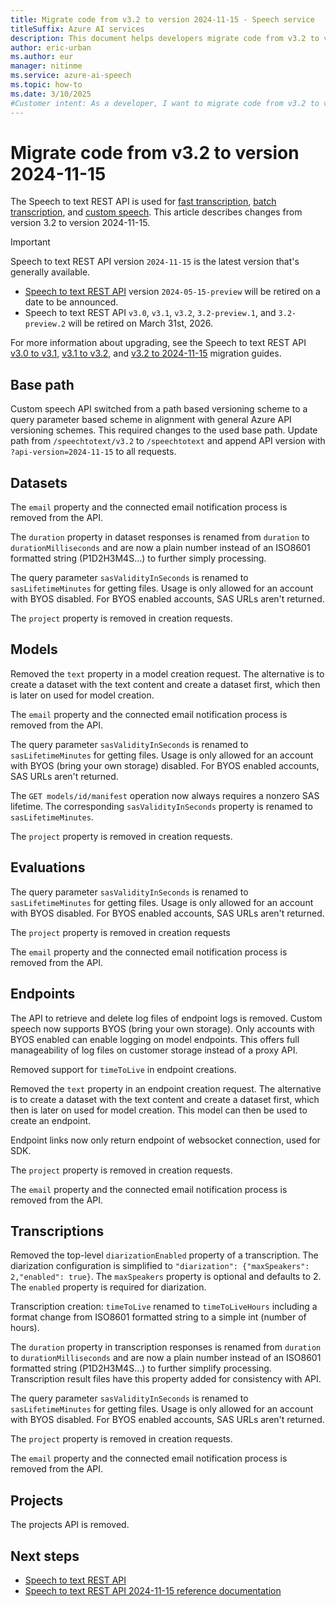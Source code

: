 ```yaml
---
title: Migrate code from v3.2 to version 2024-11-15 - Speech service
titleSuffix: Azure AI services
description: This document helps developers migrate code from v3.2 to version 2024-11-15 of the Speech to text REST API.
author: eric-urban
ms.author: eur
manager: nitinme
ms.service: azure-ai-speech
ms.topic: how-to
ms.date: 3/10/2025
#Customer intent: As a developer, I want to migrate code from v3.2 to version 2024-11-15 of the Speech to text REST API.
---
```


# Migrate code from v3.2 to version 2024-11-15

The Speech to text REST API is used for [fast transcription](./fast-transcription-create.md), [batch transcription](batch-transcription.md), and [custom speech](custom-speech-overview.md). This article describes changes from version 3.2 to version 2024-11-15.

> [!IMPORTANT]
> Speech to text REST API version `2024-11-15` is the latest version that's generally available. 
> - [Speech to text REST API](rest-speech-to-text.md) version `2024-05-15-preview` will be retired on a date to be announced. 
> - Speech to text REST API `v3.0`, `v3.1`, `v3.2`, `3.2-preview.1`, and `3.2-preview.2` will be retired on March 31st, 2026. 
> 
> For more information about upgrading, see the Speech to text REST API [v3.0 to v3.1](migrate-v3-0-to-v3-1.md), [v3.1 to v3.2](migrate-v3-1-to-v3-2.md), and [v3.2 to 2024-11-15](migrate-2024-11-15.md) migration guides.

## Base path

Custom speech API switched from a path based versioning scheme to a query parameter based scheme in alignment with general Azure API versioning schemes. This required changes to the used base path. Update path from `/speechtotext/v3.2` to `/speechtotext` and append API version with `?api-version=2024-11-15` to all requests.

## Datasets

The `email` property and the connected email notification process is removed from the API.

The `duration` property in dataset responses is renamed from `duration` to `durationMilliseconds` and are now a plain number instead of an ISO8601 formatted string (P1D2H3M4S…) to further simply processing.

The query parameter `sasValidityInSeconds` is renamed to `sasLifetimeMinutes` for getting files. Usage is only allowed for an account with BYOS disabled. For BYOS enabled accounts, SAS URLs aren't returned.

The `project` property is removed in creation requests.

## Models

Removed the `text` property in a model creation request. The alternative is to create a dataset with the text content and create a dataset first, which then is later on used for model creation.

The `email` property and the connected email notification process is removed from the API.

The query parameter `sasValidityInSeconds` is renamed to `sasLifetimeMinutes` for getting files. Usage is only allowed for an account with BYOS (bring your own storage) disabled. For BYOS enabled accounts, SAS URLs aren't returned.

The `GET models/id/manifest` operation now always requires a nonzero SAS lifetime. The corresponding `sasValidityInSeconds` property is renamed to `sasLifetimeMinutes`.

The `project` property is removed in creation requests.
 
## Evaluations

The query parameter `sasValidityInSeconds` is renamed to `sasLifetimeMinutes` for getting files. Usage is only allowed for an account with BYOS disabled. For BYOS enabled accounts, SAS URLs aren't returned.

The `project` property is removed in creation requests

The `email` property and the connected email notification process is removed from the API.

## Endpoints

The API to retrieve and delete log files of endpoint logs is removed. Custom speech now supports BYOS (bring your own storage). Only accounts with BYOS enabled can enable logging on model endpoints. This offers full manageability of log files on customer storage instead of a proxy API.

Removed support for `timeToLive` in endpoint creations.

Removed the `text` property in an endpoint creation request. The alternative is to create a dataset with the text content and create a dataset first, which then is later on used for model creation. This model can then be used to create an endpoint.

Endpoint links now only return endpoint of websocket connection, used for SDK.

The `project` property is removed in creation requests.

The `email` property and the connected email notification process is removed from the API.

## Transcriptions

Removed the top-level `diarizationEnabled` property of a transcription. The diarization configuration is simplified to `"diarization": {"maxSpeakers": 2,"enabled": true}`. The `maxSpeakers` property is optional and defaults to 2. The `enabled` property is required for diarization.

Transcription creation: `timeToLive` renamed to `timeToLiveHours` including a format change from ISO8601 formatted string to a simple int (number of hours).

The `duration` property in transcription responses is renamed from `duration` to `durationMilliseconds` and are now a plain number instead of an ISO8601 formatted string (P1D2H3M4S…) to further simplify processing. Transcription result files have this property added for consistency with API.

The query parameter `sasValidityInSeconds` is renamed to `sasLifetimeMinutes` for getting files. Usage is only allowed for an account with BYOS disabled. For BYOS enabled accounts, SAS URLs aren't returned.

The `project` property is removed in creation requests.

The `email` property and the connected email notification process is removed from the API.
 
## Projects

The projects API is removed.

## Next steps

* [Speech to text REST API](rest-speech-to-text.md)
* [Speech to text REST API 2024-11-15 reference documentation](/rest/api/speechtotext/operation-groups?view=rest-speechtotext-2024-11-15&preserve-view=true)
